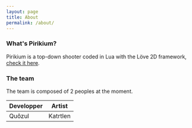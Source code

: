 ```yaml
---
layout: page
title: About
permalink: /about/
---
```

### What's Pirikium?
Pirikium is a top-down shooter coded in Lua with the Löve 2D framework, [check it here](https://love2d.org/).

### The team
The team is composed of 2 peoples at the moment.

Developper | Artist
---|---
Quôzul | Katrtlen